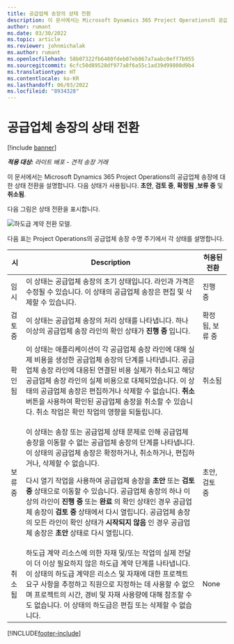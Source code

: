 ```yaml
---
title: 공급업체 송장의 상태 전환
description: 이 문서에서는 Microsoft Dynamics 365 Project Operations의 공급업체 송장에 대한 상태 전환을 설명합니다.
author: rumant
ms.date: 03/30/2022
ms.topic: article
ms.reviewer: johnmichalak
ms.author: rumant
ms.openlocfilehash: 58b07322fb6480fdeb07eb867a7aabc0eff7b955
ms.sourcegitcommit: 6cfc50d89528df977a8f6a55c1ad39d99800d9b4
ms.translationtype: HT
ms.contentlocale: ko-KR
ms.lasthandoff: 06/03/2022
ms.locfileid: "8934328"
---
```

# <a name="state-transitions-on-a-vendor-invoice"></a>공급업체 송장의 상태 전환

[!include [banner](../../includes/dataverse-preview.md)]

_**적용 대상:** 라이트 배포 - 견적 송장 거래_

이 문서에서는 Microsoft Dynamics 365 Project Operations의 공급업체 송장에 대한 상태 전환을 설명합니다. 다음 상태가 사용됩니다. **초안**, **검토 중**, **확정됨** ,**보류 중** 및 **취소됨**.

다음 그림은 상태 전환을 표시합니다.

![하도급 계약 전환 모델.](../media/VI_State_Model.jpg)

다음 표는 Project Operations의 공급업체 송장 수명 주기에서 각 상태를 설명합니다.

| 시 | Description | 허용된 전환 |
| --- | --- | --- |
| 임시 | 이 상태는 공급업체 송장의 초기 상태입니다. 라인과 가격은 수정될 수 있습니다. 이 상태의 공급업체 송장은 편집 및 삭제할 수 있습니다. | 진행 중 |
| 검토 중 | 이 상태는 공급업체 송장의 처리 상태를 나타냅니다. 하나 이상의 공급업체 송장 라인의 확인 상태가 **진행 중** 입니다. | 확정됨, 보류 중 |
| 확인됨 | 이 상태는 애플리케이션이 각 공급업체 송장 라인에 대해 실제 비용을 생성한 공급업체 송장의 단계를 나타냅니다. 공급업체 송장 라인에 대응된 연결된 비용 실제가 취소되고 해당 공급업체 송장 라인의 실제 비용으로 대체되었습니다. 이 상태의 공급업체 송장은 편집하거나 삭제할 수 없습니다. **취소** 버튼을 사용하여 확인된 공급업체 송장을 취소할 수 있습니다. 취소 작업은 확인 작업의 영향을 되돌립니다. | 취소됨 |
| 보류 중 | <p>이 상태는 송장 또는 공급업체 상태 문제로 인해 공급업체 송장을 이동할 수 없는 공급업체 송장의 단계를 나타냅니다. 이 상태의 공급업체 송장은 확정하거나, 취소하거나, 편집하거나, 삭제할 수 없습니다.</p><p>다시 열기 작업을 사용하여 공급업체 송장을 **초안** 또는 **검토 중** 상태으로 이동할 수 있습니다. 공급업체 송장의 하나 이상의 라인이 **진행 중** 또는 **완료** 의 확인 상태인 경우 공급업체 송장이 **검토 중** 상태에서 다시 열립니다. 공급업체 송장의 모든 라인이 확인 상태가 **시작되지 않음** 인 경우 공급업체 송장은 **초안** 상태로 다시 열립니다.</p> | 초안, 검토 중 |
| 취소됨 | 하도급 계약 리소스에 의한 자재 및/또는 작업의 실제 전달이 더 이상 필요하지 않은 하도급 계약 단계를 나타냅니다. 이 상태의 하도급 계약은 리소스 및 자재에 대한 프로젝트 요구 사항을 추정하고 직원으로 지정하는 데 사용할 수 없으며 프로젝트의 시간, 경비 및 자재 사용량에 대해 참조할 수도 없습니다. 이 상태의 하도급은 편집 또는 삭제할 수 없습니다. | None |

[!INCLUDE[footer-include](../../includes/footer-banner.md)]

